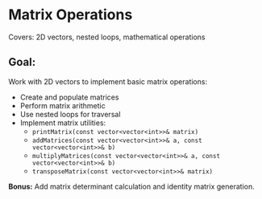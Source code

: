 # Matrix Operations
Covers: 2D vectors, nested loops, mathematical operations

## Goal:

Work with 2D vectors to implement basic matrix operations:

- Create and populate matrices
- Perform matrix arithmetic
- Use nested loops for traversal
- Implement matrix utilities:
    - `printMatrix(const vector<vector<int>>& matrix)`
    - `addMatrices(const vector<vector<int>>& a, const vector<vector<int>>& b)`
    - `multiplyMatrices(const vector<vector<int>>& a, const vector<vector<int>>& b)`
    - `transposeMatrix(const vector<vector<int>>& matrix)`

**Bonus:** Add matrix determinant calculation and identity matrix generation.

